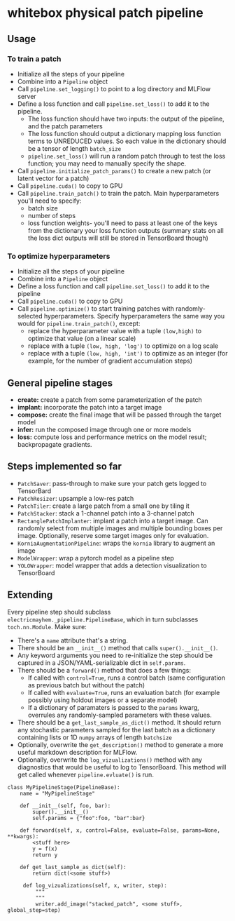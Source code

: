# whitebox physical patch pipeline## Usage### To train a patch* Initialize all the steps of your pipeline* Combine into a `Pipeline` object* Call `pipeline.set_logging()` to point to a log directory and MLFlow server* Define a loss function and call `pipeline.set_loss()` to add it to the pipeline.   * The loss function should have two inputs: the output of the pipeline, and the patch parameters  * The loss function should output a dictionary mapping loss function terms to UNREDUCED values. So each value in the dictionary should be a tensor of length `batch_size`  * `pipeline.set_loss()` will run a random patch through to test the loss function; you may need to manually specify the shape.* Call `pipeline.initialize_patch_params()` to create a new patch (or latent vector for a patch)* Call `pipeline.cuda()` to copy to GPU* Call `pipeline.train_patch()` to train the patch. Main hyperparameters you'll need to specify:  * batch size  * number of steps  * loss function weights- you'll need to pass at least one of the keys from the dictionary your loss function outputs (summary stats on all the loss dict outputs will still be stored in TensorBoard though)### To optimize hyperparameters* Initialize all the steps of your pipeline* Combine into a `Pipeline` object* Define a loss function and call `pipeline.set_loss()` to add it to the pipeline* Call `pipeline.cuda()` to copy to GPU* Call `pipeline.optimize()` to start training patches with randomly-selected hyperparameters. Specify hyperparameters the same way you would for `pipeline.train_patch()`, except:  * replace the hyperparameter value with a tuple `(low,high)` to optimize that value (on a linear scale)  * replace with a tuple `(low, high, 'log')` to optimize on a log scale  * replace with a tuple `(low, high, 'int')` to optimize as an integer (for example, for the number of gradient accumulation steps)## General pipeline stages* **create:** create a patch from some parameterization of the patch* **implant:** incorporate the patch into a target image* **compose:** create the final image that will be passed through the target model* **infer:** run the composed image through one or more models* **loss:** compute loss and performance metrics on the model result; backpropagate gradients.## Steps implemented so far* `PatchSaver`: pass-through to make sure your patch gets logged to TensorBard* `PatchResizer`: upsample a low-res patch* `PatchTiler`: create a large patch from a small one by tiling it* `PatchStacker`: stack a 1-channel patch into a 3-channel patch* `RectanglePatchImplanter`: implant a patch into a target image. Can randomly select from multiple images and multiple bounding boxes per image. Optionally, reserve some target images only for evaluation.* `KorniaAugmentationPipeline`: wraps the `kornia` library to augment an image* `ModelWrapper`: wrap a pytorch model as a pipeline step* `YOLOWrapper`: model wrapper that adds a detection visualization to TensorBoard## ExtendingEvery pipeline step should subclass `electricmayhem._pipeline.PipelineBase`, which in turn subclasses `toch.nn.Module`. Make sure:* There's a `name` attribute that's a string.* There should be an `__init__()` method that calls `super().__init__()`. * Any keyword arguments you need to re-initialize the step should be captured in a JSON/YAML-serializable dict in `self.params`.* There should be a `forward()` method that does a few things:  * If called with `control=True`, runs a control batch (same configuration as previous batch but without the patch)  * If called with `evaluate=True`, runs an evaluation batch (for example possibly using holdout images or a separate model)  * If a dictionary of paramaters is passed to the `params` kwarg, overrules any randomly-sampled parameters with these values.* There should be a `get_last_sample_as_dict()` method. It should return any stochastic parameters sampled for the last batch as a dictionary containing lists or 1D `numpy` arrays of length `batchsize`* Optionally, overwrite the `get_description()` method to generate a more useful markdown description for MLFlow.* Optionally, overwrite the `log_vizualizations()` method with any diagnostics that would be useful to log to TensorBoard. This method will get called whenever `pipeline.evluate()` is run.```class MyPipelineStage(PipelineBase):    name = "MyPipelineStage"    def __init__(self, foo, bar):        super().__init__()        self.params = {"foo":foo, "bar":bar}            def forward(self, x, control=False, evaluate=False, params=None, **kwargs):        <stuff here>        y = f(x)        return y            def get_last_sample_as_dict(self):        return dict(<some stuff>)             def log_vizualizations(self, x, writer, step):         """         """         writer.add_image("stacked_patch", <some stuff>, global_step=step)        ```